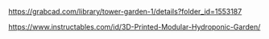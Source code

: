 https://grabcad.com/library/tower-garden-1/details?folder_id=1553187

https://www.instructables.com/id/3D-Printed-Modular-Hydroponic-Garden/

